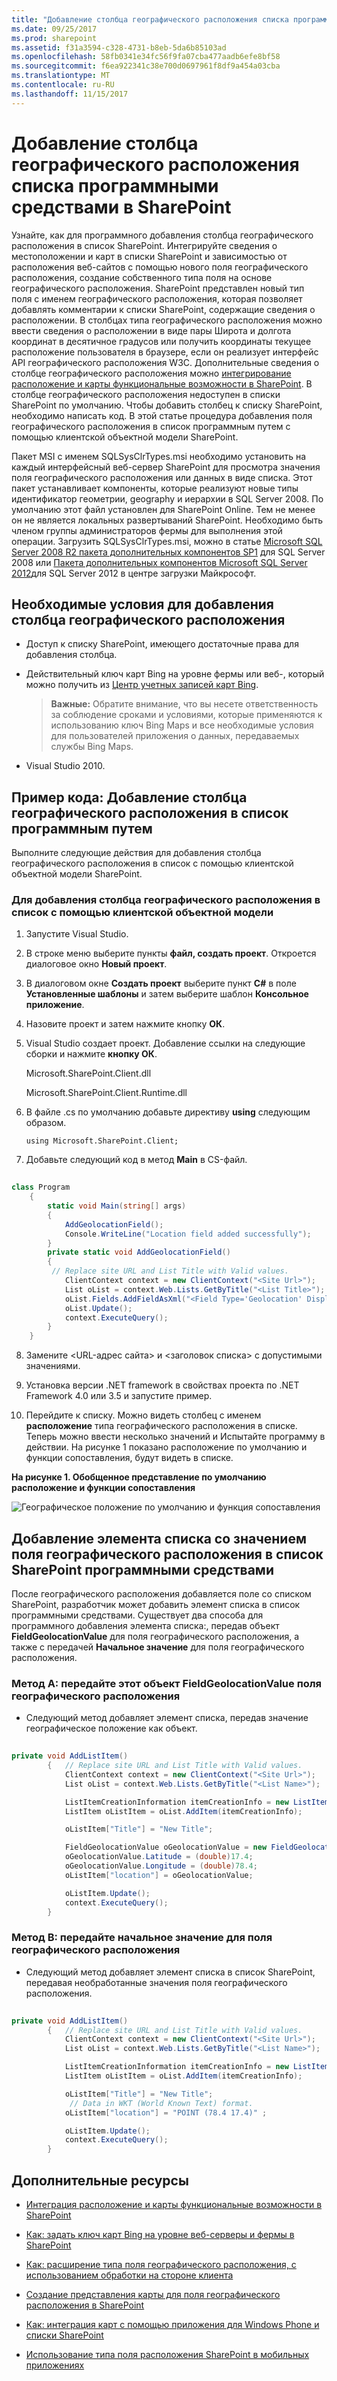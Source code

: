 ```yaml
---
title: "Добавление столбца географического расположения списка программными средствами в SharePoint"
ms.date: 09/25/2017
ms.prod: sharepoint
ms.assetid: f31a3594-c328-4731-b8eb-5da6b85103ad
ms.openlocfilehash: 58fb0341e34fc56f9fa07cba477aadb6efe8bf58
ms.sourcegitcommit: f6ea922341c38e700d0697961f8df9a454a03cba
ms.translationtype: MT
ms.contentlocale: ru-RU
ms.lasthandoff: 11/15/2017
---
```

# <a name="add-a-geolocation-column-to-a-list-programmatically-in-sharepoint"></a>Добавление столбца географического расположения списка программными средствами в SharePoint
Узнайте, как для программного добавления столбца географического расположения в список SharePoint. Интегрируйте сведения о местоположении и карт в списки SharePoint и зависимостью от расположения веб-сайтов с помощью нового поля географического расположения, создание собственного типа поля на основе географического расположения.
SharePoint представлен новый тип поля с именем географического расположения, которая позволяет добавлять комментарии к списки SharePoint, содержащие сведения о расположении. В столбцах типа географического расположения можно ввести сведения о расположении в виде пары Широта и долгота координат в десятичное градусов или получить координаты текущее расположение пользователя в браузере, если он реализует интерфейс API географического расположения W3C. Дополнительные сведения о столбце географического расположения можно [интегрирование расположение и карты функциональные возможности в SharePoint](integrating-location-and-map-functionality-in-sharepoint.md). В столбце географического расположения недоступен в списки SharePoint по умолчанию. Чтобы добавить столбец к списку SharePoint, необходимо написать код. В этой статье процедура добавления поля географического расположения в список программным путем с помощью клиентской объектной модели SharePoint.
  
    
    

Пакет MSI с именем SQLSysClrTypes.msi необходимо установить на каждый интерфейсный веб-сервер SharePoint для просмотра значения поля географического расположения или данных в виде списка. Этот пакет устанавливает компоненты, которые реализуют новые типы идентификатор геометрии, geography и иерархии в SQL Server 2008. По умолчанию этот файл установлен для SharePoint Online. Тем не менее он не является локальных развертываний SharePoint. Необходимо быть членом группы администраторов фермы для выполнения этой операции. Загрузить SQLSysClrTypes.msi, можно в статье [Microsoft SQL Server 2008 R2 пакета дополнительных компонентов SP1](http://www.microsoft.com/en-us/download/details.aspx?id=26728) для SQL Server 2008 или [Пакета дополнительных компонентов Microsoft SQL Server 2012](http://www.microsoft.com/en-us/download/details.aspx?id=29065)для SQL Server 2012 в центре загрузки Майкрософт.
## <a name="prerequisites-for-adding-a-geolocation-column"></a>Необходимые условия для добавления столбца географического расположения
<a name="SP15addgeo_prereq"> </a>


  
    
    

- Доступ к списку SharePoint, имеющего достаточные права для добавления столбца.
    
  
- Действительный ключ карт Bing на уровне фермы или веб-, который можно получить из  [Центр учетных записей карт Bing](https://www.bingmapsportal.com/).
    
    > **Важные:** Обратите внимание, что вы несете ответственность за соблюдение сроками и условиями, которые применяются к использованию ключ Bing Maps и все необходимые условия для пользователей приложения о данных, передаваемых службы Bing Maps. 
- Visual Studio 2010.
    
  

## <a name="code-example-add-a-geolocation-column-to-a-list-programmatically"></a>Пример кода: Добавление столбца географического расположения в список программным путем
<a name="SP15addgeo_addcolumn"> </a>

Выполните следующие действия для добавления столбца географического расположения в список с помощью клиентской объектной модели SharePoint.
  
    
    

### <a name="to-add-the-geolocation-column-to-a-list-using-the-client-object-model"></a>Для добавления столбца географического расположения в список с помощью клиентской объектной модели


1. Запустите Visual Studio.
    
  
2. В строке меню выберите пункты **файл, создать проект**. Откроется диалоговое окно **Новый проект**.
    
  
3. В диалоговом окне **Создать проект** выберите пункт **C#** в поле **Установленные шаблоны** и затем выберите шаблон **Консольное приложение**.
    
  
4. Назовите проект и затем нажмите кнопку **ОК**.
    
  
5. Visual Studio создает проект. Добавление ссылки на следующие сборки и нажмите **кнопку ОК**.
    
    Microsoft.SharePoint.Client.dll
    
    Microsoft.SharePoint.Client.Runtime.dll
    
  
6. В файле .cs по умолчанию добавьте директиву **using** следующим образом.
    
     `using Microsoft.SharePoint.Client;`
    
  
7. Добавьте следующий код в метод **Main** в CS-файл.
    
```cs
  
class Program
    {
        static void Main(string[] args)
        {
            AddGeolocationField();
            Console.WriteLine("Location field added successfully");
        }
        private static void AddGeolocationField()
        { 
         // Replace site URL and List Title with Valid values.
            ClientContext context = new ClientContext("<Site Url>"); 
            List oList = context.Web.Lists.GetByTitle("<List Title>");
            oList.Fields.AddFieldAsXml("<Field Type='Geolocation' DisplayName='Location'/>",true, AddFieldOptions.AddToAllContentTypes);                                        
            oList.Update();
            context.ExecuteQuery();
        } 
    }
```

8. Замените \<URL-адрес сайта\> и \<заголовок списка\> с допустимыми значениями.
    
  
9.  Установка версии .NET framework в свойствах проекта по .NET Framework 4.0 или 3.5 и запустите пример.
    
  
10. Перейдите к списку. Можно видеть столбец с именем **расположение** типа географического расположения в списке. Теперь можно ввести несколько значений и Испытайте программу в действии. На рисунке 1 показано расположение по умолчанию и функции сопоставления, будут видеть в списке.
    
   **На рисунке 1. Обобщенное представление по умолчанию расположение и функции сопоставления**

  

  ![Географическое положение по умолчанию и функция сопоставления](../images/SP15Con_HowToAddGeolocationColumnUpdated_Fig1.png)
  

  

  

## <a name="add-a-list-item-with-the-geolocation-field-value-to-a-sharepoint-list-programmatically"></a>Добавление элемента списка со значением поля географического расположения в список SharePoint программными средствами
<a name="SP15addgeo_addlistitem"> </a>

После географического расположения добавляется поле со списком SharePoint, разработчик может добавить элемент списка в список программными средствами. Существует два способа для программного добавления элемента списка:, передав объект **FieldGeolocationValue** для поля географического расположения, а также с передачей **Начальное значение** для поля географического расположения.
  
    
    

### <a name="method-a-pass-the-fieldgeolocationvalue-object-to-the-geolocation-field"></a>Метод A: передайте этот объект FieldGeolocationValue поля географического расположения


- Следующий метод добавляет элемент списка, передав значение географическое положение как объект.
    
```cs
  
private void AddListItem()
        {   // Replace site URL and List Title with Valid values.
            ClientContext context = new ClientContext("<Site Url>");
            List oList = context.Web.Lists.GetByTitle("<List Name>");

            ListItemCreationInformation itemCreationInfo = new ListItemCreationInformation();
            ListItem oListItem = oList.AddItem(itemCreationInfo);

            oListItem["Title"] = "New Title";

            FieldGeolocationValue oGeolocationValue = new FieldGeolocationValue();
            oGeolocationValue.Latitude = (double)17.4;
            oGeolocationValue.Longitude = (double)78.4;
            oListItem["location"] = oGeolocationValue;

            oListItem.Update();
            context.ExecuteQuery();
        }

```


### <a name="method-b-pass-a-raw-value-to-the-geolocation-field"></a>Метод B: передайте начальное значение для поля географического расположения


- Следующий метод добавляет элемент списка в список SharePoint, передавая необработанные значения поля географического расположения.
    
```cs
  
private void AddListItem()
        {   // Replace site URL and List Title with Valid values.
            ClientContext context = new ClientContext("<Site Url>");
            List oList = context.Web.Lists.GetByTitle("<List Name>");

            ListItemCreationInformation itemCreationInfo = new ListItemCreationInformation();
            ListItem oListItem = oList.AddItem(itemCreationInfo);

            oListItem["Title"] = "New Title";
             // Data in WKT (World Known Text) format.
            oListItem["location"] = "POINT (78.4 17.4)" ; 

            oListItem.Update();
            context.ExecuteQuery();
        }

```


## <a name="additional-resources"></a>Дополнительные ресурсы
<a name="SP15addgeo_addlresources"> </a>


-  [Интеграция расположение и карты функциональные возможности в SharePoint](integrating-location-and-map-functionality-in-sharepoint.md)
    
  
-  [Как: задать ключ карт Bing на уровне веб-серверы и фермы в SharePoint](how-to-set-the-bing-maps-key-at-the-web-and-farm-level-in-sharepoint.md)
    
  
-  [Как: расширение типа поля географического расположения, с использованием обработки на стороне клиента](how-to-extend-the-geolocation-field-type-using-client-side-rendering.md)
    
  
-  [Создание представления карты для поля географического расположения в SharePoint](create-a-map-view-for-the-geolocation-field-in-sharepoint.md)
    
  
-  [Как: интеграция карт с помощью приложения для Windows Phone и списки SharePoint](how-to-integrate-maps-with-windows-phone-apps-and-sharepoint-lists.md)
    
  
-  [Использование типа поля расположения SharePoint в мобильных приложениях](http://technet.microsoft.com/en-us/library/fp161355%28v=office.15%29.aspx)
    
  

